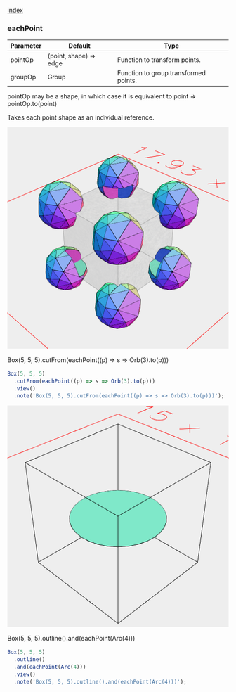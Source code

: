 [index](../../nb/api/index.md)
### eachPoint
Parameter|Default|Type
---|---|---
|pointOp|(point, shape) => edge|Function to transform points.
|groupOp|Group|Function to group transformed points.

pointOp may be a shape, in which case it is equivalent to point => pointOp.to(point)

Takes each point shape as an individual reference.

![Image](eachPoint.md.$2.png)

Box(5, 5, 5).cutFrom(eachPoint((p) => s => Orb(3).to(p)))

```JavaScript
Box(5, 5, 5)
  .cutFrom(eachPoint((p) => s => Orb(3).to(p)))
  .view()
  .note('Box(5, 5, 5).cutFrom(eachPoint((p) => s => Orb(3).to(p)))');
```

![Image](eachPoint.md.$3.png)

Box(5, 5, 5).outline().and(eachPoint(Arc(4)))

```JavaScript
Box(5, 5, 5)
  .outline()
  .and(eachPoint(Arc(4)))
  .view()
  .note('Box(5, 5, 5).outline().and(eachPoint(Arc(4)))');
```

